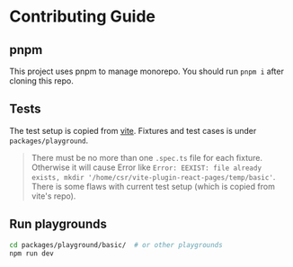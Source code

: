 # Contributing Guide

## pnpm

This project uses pnpm to manage monorepo. You should run `pnpm i` after cloning this repo.

## Tests

The test setup is copied from [vite](https://github.com/vitejs/vite/blob/f6b58a0f535b1c26f9c1dfda74c28c685402c3c9/jest.config.js#L1). Fixtures and test cases is under `packages/playground`.

> There must be no more than one `.spec.ts` file for each fixture. Otherwise it will cause Error like `Error: EEXIST: file already exists, mkdir '/home/csr/vite-plugin-react-pages/temp/basic'`. There is some flaws with current test setup (which is copied from vite's repo).

## Run playgrounds

```sh
cd packages/playground/basic/  # or other playgrounds
npm run dev
```
